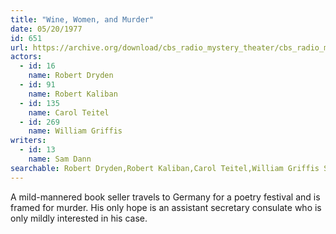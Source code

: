 ```yaml
---
title: "Wine, Women, and Murder"
date: 05/20/1977
id: 651
url: https://archive.org/download/cbs_radio_mystery_theater/cbs_radio_mystery_theater-0651-0700.zip/cbs_radio_mystery_theater-0651-0700%2Fcbsrmt_0651_wine_women_and_murder.mp3
actors:  
  - id: 16
    name: Robert Dryden  
  - id: 91
    name: Robert Kaliban  
  - id: 135
    name: Carol Teitel  
  - id: 269
    name: William Griffis
writers:  
  - id: 13
    name: Sam Dann
searchable: Robert Dryden,Robert Kaliban,Carol Teitel,William Griffis Sam Dann
---
```

A mild-mannered book seller travels to Germany for a poetry festival and is framed for murder. His only hope is an assistant secretary consulate who is only mildly interested in his case.